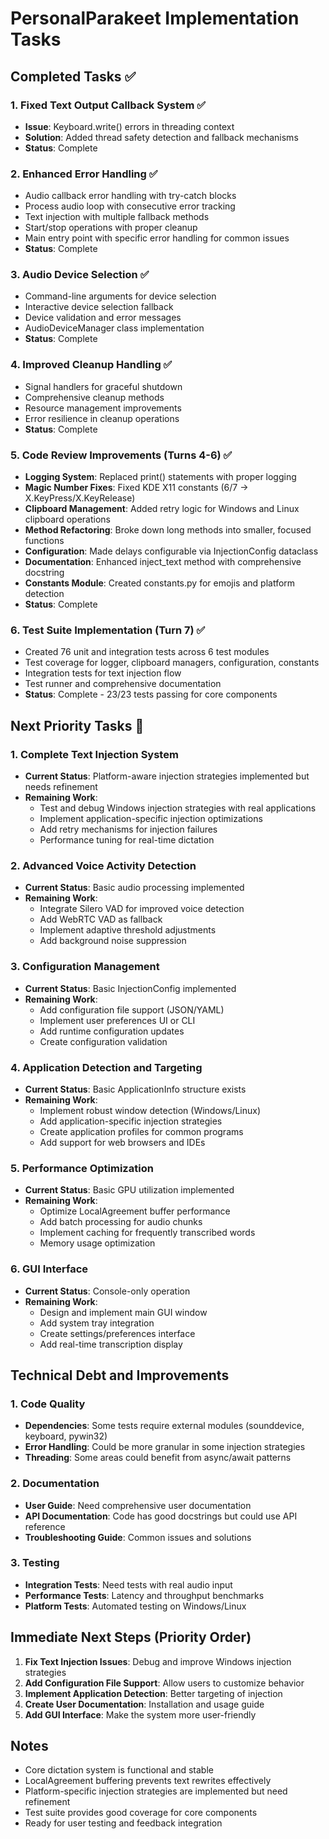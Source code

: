 # PersonalParakeet Implementation Tasks

## Completed Tasks ✅

### 1. Fixed Text Output Callback System ✅
- **Issue**: Keyboard.write() errors in threading context
- **Solution**: Added thread safety detection and fallback mechanisms
- **Status**: Complete

### 2. Enhanced Error Handling ✅
- Audio callback error handling with try-catch blocks
- Process audio loop with consecutive error tracking
- Text injection with multiple fallback methods
- Start/stop operations with proper cleanup
- Main entry point with specific error handling for common issues
- **Status**: Complete

### 3. Audio Device Selection ✅
- Command-line arguments for device selection
- Interactive device selection fallback
- Device validation and error messages
- AudioDeviceManager class implementation
- **Status**: Complete

### 4. Improved Cleanup Handling ✅
- Signal handlers for graceful shutdown
- Comprehensive cleanup methods
- Resource management improvements
- Error resilience in cleanup operations
- **Status**: Complete

### 5. Code Review Improvements (Turns 4-6) ✅
- **Logging System**: Replaced print() statements with proper logging
- **Magic Number Fixes**: Fixed KDE X11 constants (6/7 → X.KeyPress/X.KeyRelease)
- **Clipboard Management**: Added retry logic for Windows and Linux clipboard operations
- **Method Refactoring**: Broke down long methods into smaller, focused functions
- **Configuration**: Made delays configurable via InjectionConfig dataclass
- **Documentation**: Enhanced inject_text method with comprehensive docstring
- **Constants Module**: Created constants.py for emojis and platform detection
- **Status**: Complete

### 6. Test Suite Implementation (Turn 7) ✅
- Created 76 unit and integration tests across 6 test modules
- Test coverage for logger, clipboard managers, configuration, constants
- Integration tests for text injection flow
- Test runner and comprehensive documentation
- **Status**: Complete - 23/23 tests passing for core components

## Next Priority Tasks 🚀

### 1. Complete Text Injection System
- **Current Status**: Platform-aware injection strategies implemented but needs refinement
- **Remaining Work**:
  - Test and debug Windows injection strategies with real applications
  - Implement application-specific injection optimizations
  - Add retry mechanisms for injection failures
  - Performance tuning for real-time dictation

### 2. Advanced Voice Activity Detection
- **Current Status**: Basic audio processing implemented
- **Remaining Work**:
  - Integrate Silero VAD for improved voice detection
  - Add WebRTC VAD as fallback
  - Implement adaptive threshold adjustments
  - Add background noise suppression

### 3. Configuration Management
- **Current Status**: Basic InjectionConfig implemented
- **Remaining Work**:
  - Add configuration file support (JSON/YAML)
  - Implement user preferences UI or CLI
  - Add runtime configuration updates
  - Create configuration validation

### 4. Application Detection and Targeting
- **Current Status**: Basic ApplicationInfo structure exists
- **Remaining Work**:
  - Implement robust window detection (Windows/Linux)
  - Add application-specific injection strategies
  - Create application profiles for common programs
  - Add support for web browsers and IDEs

### 5. Performance Optimization
- **Current Status**: Basic GPU utilization implemented
- **Remaining Work**:
  - Optimize LocalAgreement buffer performance
  - Add batch processing for audio chunks
  - Implement caching for frequently transcribed words
  - Memory usage optimization

### 6. GUI Interface
- **Current Status**: Console-only operation
- **Remaining Work**:
  - Design and implement main GUI window
  - Add system tray integration
  - Create settings/preferences interface
  - Add real-time transcription display

## Technical Debt and Improvements

### 1. Code Quality
- **Dependencies**: Some tests require external modules (sounddevice, keyboard, pywin32)
- **Error Handling**: Could be more granular in some injection strategies
- **Threading**: Some areas could benefit from async/await patterns

### 2. Documentation
- **User Guide**: Need comprehensive user documentation
- **API Documentation**: Code has good docstrings but could use API reference
- **Troubleshooting Guide**: Common issues and solutions

### 3. Testing
- **Integration Tests**: Need tests with real audio input
- **Performance Tests**: Latency and throughput benchmarks
- **Platform Tests**: Automated testing on Windows/Linux

## Immediate Next Steps (Priority Order)

1. **Fix Text Injection Issues**: Debug and improve Windows injection strategies
2. **Add Configuration File Support**: Allow users to customize behavior
3. **Implement Application Detection**: Better targeting of injection
4. **Create User Documentation**: Installation and usage guide
5. **Add GUI Interface**: Make the system more user-friendly

## Notes

- Core dictation system is functional and stable
- LocalAgreement buffering prevents text rewrites effectively
- Platform-specific injection strategies are implemented but need refinement
- Test suite provides good coverage for core components
- Ready for user testing and feedback integration